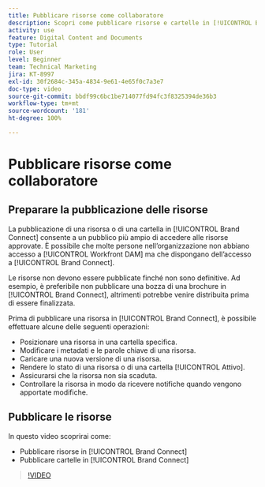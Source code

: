 ```yaml
---
title: Pubblicare risorse come collaboratore
description: Scopri come pubblicare risorse e cartelle in [!UICONTROL Brand Connect] in [!UICONTROL Workfront DAM].
activity: use
feature: Digital Content and Documents
type: Tutorial
role: User
level: Beginner
team: Technical Marketing
jira: KT-8997
exl-id: 30f2684c-345a-4834-9e61-4e65f0c7a3e7
doc-type: video
source-git-commit: bbdf99c6bc1be714077fd94fc3f8325394de36b3
workflow-type: tm+mt
source-wordcount: '181'
ht-degree: 100%

---
```


# Pubblicare risorse come collaboratore

## Preparare la pubblicazione delle risorse

La pubblicazione di una risorsa o di una cartella in [!UICONTROL Brand Connect] consente a un pubblico più ampio di accedere alle risorse approvate. È possibile che molte persone nell’organizzazione non abbiano accesso a [!UICONTROL Workfront DAM] ma che dispongano dell’accesso a [!UICONTROL Brand Connect].

Le risorse non devono essere pubblicate finché non sono definitive. Ad esempio, è preferibile non pubblicare una bozza di una brochure in [!UICONTROL Brand Connect], altrimenti potrebbe venire distribuita prima di essere finalizzata.

Prima di pubblicare una risorsa in [!UICONTROL Brand Connect], è possibile effettuare alcune delle seguenti operazioni:

* Posizionare una risorsa in una cartella specifica.
* Modificare i metadati e le parole chiave di una risorsa.
* Caricare una nuova versione di una risorsa.
* Rendere lo stato di una risorsa o di una cartella [!UICONTROL Attivo].
* Assicurarsi che la risorsa non sia scaduta.
* Controllare la risorsa in modo da ricevere notifiche quando vengono apportate modifiche.

## Pubblicare le risorse

In questo video scoprirai come:

* Pubblicare risorse in [!UICONTROL Brand Connect]
* Pubblicare cartelle in [!UICONTROL Brand Connect]

>[!VIDEO](https://video.tv.adobe.com/v/335257/?quality=12&learn=on&enablevpops=1)

